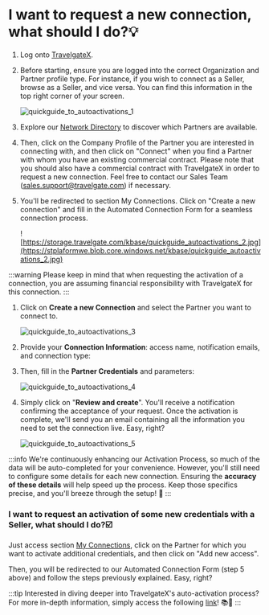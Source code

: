 ﻿---
sidebar_position: 7
---

# I want to request a new connection, what should I do?💡
1. Log onto [TravelgateX](https://www.travelgatex.com/).
1. Before starting, ensure you are logged into the correct Organization and Partner profile type. For instance, if you wish to connect as a Seller, browse as a Seller, and vice versa. You can find this information in the top right corner of your screen.

    ![quickguide_to_autoactivations_1](https://storage.travelgate.com/kbase/quickguide_autoactivations_1.jpg)

1. Explore our [Network Directory](https://app.travelgatex.com/network) to discover which Partners are available.
1. Then, click on the Company Profile of the Partner you are interested in connecting with, and then click on "Connect" when you find a Partner with whom you have an existing commercial contract. Please note that you should also have a commercial contract with TravelgateX in order to request a new connection. Feel free to contact our Sales Team (sales.support@travelgate.com) if necessary.

1. You'll be redirected to section My Connections. Click on "Create a new connection" and fill in the Automated Connection Form for a seamless connection process.

    ![https://storage.travelgate.com/kbase/quickguide_autoactivations_2.jpg](https://stplaformwe.blob.core.windows.net/kbase/quickguide_autoactivations_2.jpg)

:::warning
Please keep in mind that when requesting the activation of a connection, you are assuming financial responsibility with TravelgateX for this connection.
:::
   

1. Click on **Create a new Connection** and select the Partner you want to connect to.


    ![quickguide_to_autoactivations_3](https://storage.travelgate.com/kbase/quickguide_autoactivations_3.jpg)

 

1.  Provide your **Connection Information**: access name, notification emails, and connection type:

1. Then, fill in the **Partner Credentials** and parameters:

    ![quickguide_to_autoactivations_4](https://storage.travelgate.com/kbase/quickguide_autoactivations_4.jpg)
 

1. Simply click on "**Review and create**". You'll receive a notification confirming the acceptance of your request. Once the activation is complete, we'll send you an email containing all the information you need to set the connection live. Easy, right?

    ![quickguide_to_autoactivations_5](https://storage.travelgate.com/kbase/quickguide_autoactivations_5.jpg)

:::info
We're continuously enhancing our Activation Process, so much of the data will be auto-completed for your convenience. However, you'll still need to configure some details for each new connection. Ensuring the **accuracy of these details** will help speed up the process. Keep those specifics precise, and you'll breeze through the setup! 🚀
:::
 

### I want to request an activation of some new credentials with a Seller, what should I do?☑️

Just access section [My Connections](https://knowledge.travelgate.com/my-connections), click on the Partner for which you want to activate additional credentials, and then click on "Add new access".

Then, you will be redirected to our Automated Connection Form (step 5 above) and follow the steps previously explained. Easy, right?

 
:::tìp
Interested in diving deeper into TravelgateX's auto-activation process? For more in-depth information, simply access the following [link](https://knowledge.travelgate.com/the-auto-activation-process)! 📚🔗
:::